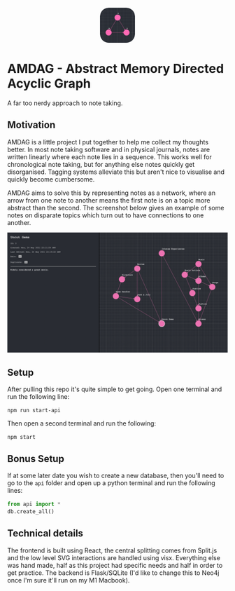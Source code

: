 <p align="center"><img src="rounded-logo.png" alt="logo" width="80" style="border-radius:25%"/></p>

# AMDAG - Abstract Memory Directed Acyclic Graph

A far too nerdy approach to note taking.

## Motivation

AMDAG is a little project I put together to help me collect my thoughts better. In most note taking software and in physical journals, notes are written linearly where each note lies in a sequence. This works well for chronological note taking, but for anything else notes quickly get disorganised. Tagging systems alleviate this but aren't nice to visualise and quickly become cumbersome.

AMDAG aims to solve this by representing notes as a network, where an arrow from one note to another means the first note is on a topic more abstract than the second. The screenshot below gives an example of some notes on disparate topics which turn out to have connections to one another.

![Screenshot of AMDAG showing a diagram on music, movies, and how both can create intense experiences](demo-picture.png)

## Setup

After pulling this repo it's quite simple to get going. Open one terminal and run the following line:

```
npm run start-api
```

Then open a second terminal and run the following:

```
npm start
```

## Bonus Setup

If at some later date you wish to create a new database, then you'll need to go to the `api` folder and open up a python terminal and run the following lines:

```python
from api import *
db.create_all()
```

## Technical details

The frontend is built using React, the central splitting comes from Split.js and the low level SVG interactions are handled using visx. Everything else was hand made, half as this project had specific needs and half in order to get practice. The backend is Flask/SQLite (I'd like to change this to Neo4j once I'm sure it'll run on my M1 Macbook).